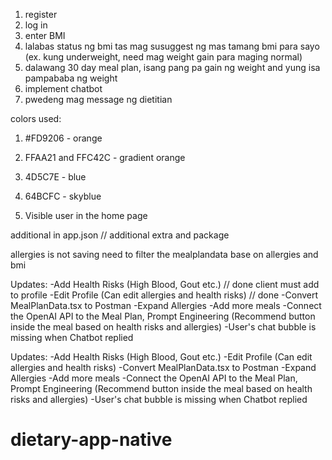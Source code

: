 1. register
2. log in
3. enter BMI
4. lalabas status ng bmi tas mag susuggest ng mas tamang bmi para sayo (ex. kung underweight, need mag weight gain para maging normal)
5. dalawang 30 day meal plan, isang pang pa gain ng weight and yung isa pampababa ng weight
6. implement chatbot
7. pwedeng mag message ng dietitian

colors used:

1. #FD9206 - orange
2. FFAA21 and FFC42C - gradient orange
3. 4D5C7E - blue
4. 64BCFC - skyblue

5. Visible user in the home page

additional in app.json // additional extra and package

allergies is not saving
need to filter the mealplandata base on allergies and bmi

Updates:
-Add Health Risks (High Blood, Gout etc.) // done client must add to profile
-Edit Profile (Can edit allergies and health risks) // done
-Convert MealPlanData.tsx to Postman
-Expand Allergies
-Add more meals
-Connect the OpenAI API to the Meal Plan, Prompt Engineering (Recommend button inside the meal based on health risks and allergies)
-User's chat bubble is missing when Chatbot replied

Updates:
-Add Health Risks (High Blood, Gout etc.)
-Edit Profile (Can edit allergies and health risks)
-Convert MealPlanData.tsx to Postman
-Expand Allergies
-Add more meals
-Connect the OpenAI API to the Meal Plan, Prompt Engineering (Recommend button inside the meal based on health risks and allergies)
-User's chat bubble is missing when Chatbot replied
# dietary-app-native
